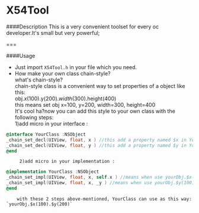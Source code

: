 # X54Tool

####Description
 This is a very convenient toolset for every oc developer.It's small but very powerful;
 
===

####Usage

  * Just import `X54Tool.h` in your file which you need.  
  * How make your own class chain-style?  
     what's chain-style? <br>
      chain-style class is a convenient way to set properties of a object like this:<br>
          obj.$x(100).$y(200).$width(300).$height(400)<br>
      this means set obj x=100, y=200, width=300, height=400<br>
      It's cool ha?now you can add this style to your own class with the following steps:<br>
        1)add micro in your interface :    

```objective-c    
@interface YourClass :NSObject  
_chain_set_decl(UIView, float, x ) //this add a property named $x in YourClass   
_chain_set_decl(UIView, float, y ) //this add a property named $y in YourClass
@end
```
         2)add micro in your implementation :   
```objective-c
@implementation YourClass :NSObject
_chain_set_impl(UIView, float, x, self.x ) //means when use yourObj.$x(100),set 100 to self.x
_chain_set_impl(UIView, float, x, _y ) //means when use yourObj.$y(100),set 100 to _y
@end
```
        with these 2 steps above-mentioned, YourClass can use as this way: `yourObj.$x(100).$y(200)`
